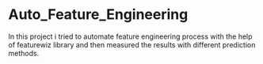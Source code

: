# Auto_Feature_Engineering
 In this project i tried to automate feature engineering process with the help of featurewiz library and then measured the results with different prediction methods.
